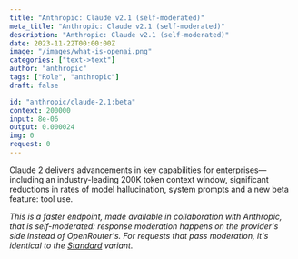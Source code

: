 ```yaml
---
title: "Anthropic: Claude v2.1 (self-moderated)"
meta_title: "Anthropic: Claude v2.1 (self-moderated)"
description: "Anthropic: Claude v2.1 (self-moderated)"
date: 2023-11-22T00:00:00Z
image: "/images/what-is-openai.png"
categories: ["text->text"]
author: "anthropic"
tags: ["Role", "anthropic"]
draft: false

id: "anthropic/claude-2.1:beta"
context: 200000
input: 8e-06
output: 0.000024
img: 0
request: 0
---
```


Claude 2 delivers advancements in key capabilities for enterprises—including an industry-leading 200K token context window, significant reductions in rates of model hallucination, system prompts and a new beta feature: tool use.

_This is a faster endpoint, made available in collaboration with Anthropic, that is self-moderated: response moderation happens on the provider's side instead of OpenRouter's. For requests that pass moderation, it's identical to the [Standard](/anthropic/claude-2.1) variant._

